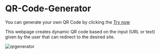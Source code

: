 # QR-Code-Generator

You can generate your own QR Code by clicking the [Try now](https://kulashekar01.github.io/QR-Code-Generator/)

This webpage creates dynamic QR code based on the input (URL or text) given by the user that can redirect to the desired site.

![qrgenerator](https://github.com/Kulashekar01/QR-Code-Generator/assets/118451184/295947fd-5235-47ad-a82f-98f8b19c530c)
